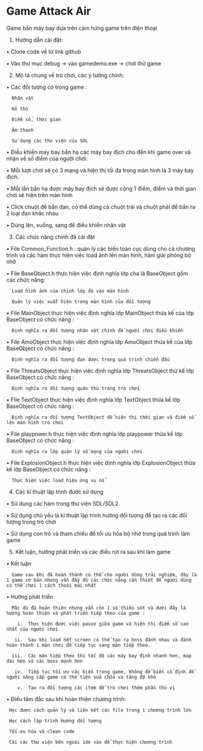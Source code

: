 # Game Attack Air
Game bắn máy bay dựa trên cảm hứng game trên điện thoại

1.	Hướng dẫn cài đặt:

   •	Clone code về từ link github
   
   •	Vào thư mục debug -> vào gamedemo.exe -> chơi thử game
   
2.	Mô tả chung về trò chơi, các ý tưởng chính:

   •	Các đối tượng có trong game :
   
      Nhân vật
      
      Kẻ thù
      
      Điểm số, thời gian
      
      Âm thanh 
      
      Sử dụng các thư viện của SDL
      
   •	Điều khiển máy bay bắn hạ các máy bay địch cho đến khi game over và nhận về số điểm của người chơi:
   
   •	Mỗi lượt chơi sẽ có 3 mạng và hiện thị tối đa trong màn hình là 3 máy bay địch.
   
   •	Mỗi lần bắn hạ được máy bay địch sẽ được cộng 1 điểm, điểm và thời gian chơi sẽ hiện trên màn hình
   
   •	Click chuột để bắn đạn, có thể dùng cả chuột trái và chuột phải để bắn ra 2 loại đạn khác nhau
   
   •	Dùng lên, xuống, sang để điều khiển nhân vật
   
3.	Các chức năng chính đã cài đặt

   •	File Common_Function.h : quản lý các biến toàn cục dùng cho cả chương trình và các hàm thực hiện việc load ảnh lên màn hình, hàm giải phóng bộ nhớ
   
   •	File BaseObject.h thực hiện việc định nghĩa lớp cha là BaseObject gồm các chức năng:
   
      Load hình ảnh của chính lớp đó vào màn hình 
      
      Quản lý việc xuất hiện trong màn hình của đối tượng
   •	File MainObject thực hiện việc định nghĩa lớp MainObject thừa kế của lớp BaseObject có chức năng :
   
      Định nghĩa ra đối tượng nhân vật chính để người chơi điều khiển 
      
   •	File AmoObject thực hiện việc định nghĩa lớp AmoObject thừa kế của lớp BaseObject có chức năng :
   
      Định nghĩa ra đối tượng đạn dược trong quá trình chiến đấu
      
   •	File ThreatsObject thực hiện việc định nghĩa lớp ThreatsObject thừ kế lớp BaseObject có chức năng :
   
      Định nghĩa ra đối tượng quân thù trong trò chơi
      
   •	File TextObject thực hiện việc định nghĩa lớp TextObject thừa kế lớp BaseObject có chức năng :
   
      Định nghĩa ra đối tượng TextObject để hiện thị thời gian và điểm số lên màn hình trò chơi
      
   •	File playpower.h thực hiện việc định nghĩa lớp playpower thừa kế lớp BaseObject có chức năng :
   
      Định nghĩa ra lớp quản lý số mạng của người chơi
      
   •	File ExplosionObject.h thực hiện việc định nghĩa lớp ExplosionObject thừa kế lớp BaseObject có chức năng :
   
      Thực hiện việc load hiệu ứng vụ nổ

4.	Các kĩ thuật lập trình được sử dụng

   •	Sử dụng các hàm trong thư viện SDL/SDL2
   
   •	Sử dụng chủ yếu là kĩ thuật lập trình hướng đối tượng để tạo ra các đối tượng trong trò chơi
   
   •	Sử dụng con trỏ và tham chiếu để tối ưu hóa bộ nhớ trong quá trình làm game
   
5.	Kết luận, hướng phát triển và các điều rút ra sau khi làm game

   •	Kết luận 
   
      Game sau khi đã hoàn thành có thể cho người dùng trải nghiệm, đây là 1 game cơ bản nhưng vẫn đầy đủ các chức năng cần thiết để người dùng có thế chơi 1 cách thoải mái nhất
      
   •	Hướng phát triển
   
      Mặc dù đã hoàn thiện nhưng vẫn còn 1 số thiếu sót và dưới đây là hướng hoàn thiện và phát triển tiếp theo của game :
      
        i.	Thực hiện được việc pause giữa game và hiện thị điểm số cao nhất của người chơi
        
       ii.	Sau khi load hết screen có thể tạo ra boss đánh nhau và đánh hoàn thành 1 màn chơi để tiếp tục sang màn tiếp theo.
       
      iii.	Các màn tiếp theo thì tốc độ các máy bay định nhanh hơn, map dài hơn và các boss mạnh hơn
      
       iv.	Tiếp tục tối ưu các biến trong game, không để biến cố định để người nâng cấp game có thể tiện sửa chữa và tăng độ khó
       
        v.	Tạo ra đối tượng các item để trò chơi thêm phần thú vị
        
   •	Điều tâm đắc sau khi hoàn thiện chương trình:
   
     Học được cách quản lý và liên kết các file trong 1 chương trình lớn
     
     Học cách lập trình hướng đối tượng
     
     Tối ưu hóa và clean code
     
     Cài các thư viện bên ngoài ide vào để thực hiện chương trình
     


